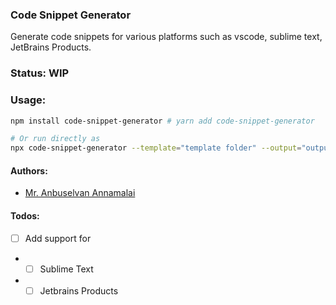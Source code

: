 ### Code Snippet Generator

Generate code snippets for various platforms such as vscode, sublime text, JetBrains Products.

### Status: WIP

### Usage:

```bash
npm install code-snippet-generator # yarn add code-snippet-generator

# Or run directly as
npx code-snippet-generator --template="template folder" --output="output path"
```

#### Authors:

- [Mr. Anbuselvan Annamalai](https://fb.me/anburocky3)

#### Todos:

- [ ] Add support for
- - [ ] Sublime Text
- - [ ] Jetbrains Products
